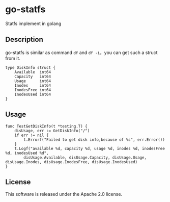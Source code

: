 # go-statfs
Statfs implement in golang 

## Description
go-statfs is similar as command `df` and `df -i`，you can get such a struct from it.

```
type DiskInfo struct {
	Available  int64
	Capacity   int64
	Usage      int64
	Inodes     int64
	InodesFree int64
	InodesUsed int64
}
```

## Usage

```
func TestGetDiskInfo(t *testing.T) {
	disUsage, err := GetDiskInfo("/")
	if err != nil {
		t.Errorf("Failed to get disk info,because of %s", err.Error())
	}
	t.Logf("available %d, capacity %d, usage %d, inodes %d, inodesFree %d, inodesUsed %d",
		disUsage.Available, disUsage.Capacity, disUsage.Usage, disUsage.Inodes, disUsage.InodesFree, disUsage.InodesUsed)
}
```

## License
This software is released under the Apache 2.0 license.